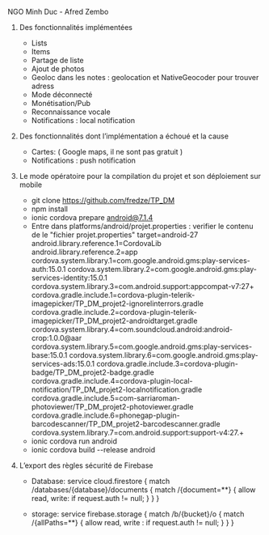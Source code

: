 NGO Minh Duc - Afred Zembo

1. Des fonctionnalités implémentées
	- Lists
	- Items
	- Partage de liste
	- Ajout de photos
	- Geoloc dans les notes : geolocation et NativeGeocoder pour trouver adress
	- Mode déconnecté
	- Monétisation/Pub
	- Reconnaissance vocale
	- Notifications : local notification

2. Des fonctionnalités dont l’implémentation a échoué et la cause
	- Cartes: ( Google maps, il ne sont pas gratuit ) 
	- Notifications : push notification 

3. Le mode opératoire pour la compilation du projet et son déploiement sur mobile
	- git clone https://github.com/fredze/TP_DM
	- npm install 
	- ionic cordova prepare android@7.1.4
	- Entre dans platforms/android/projet.properties : verifier le contenu de le "fichier projet.properties"
		target=android-27
		android.library.reference.1=CordovaLib
		android.library.reference.2=app
		cordova.system.library.1=com.google.android.gms:play-services-auth:15.0.1
		cordova.system.library.2=com.google.android.gms:play-services-identity:15.0.1
		cordova.system.library.3=com.android.support:appcompat-v7:27+
		cordova.gradle.include.1=cordova-plugin-telerik-imagepicker/TP_DM_projet2-ignorelinterrors.gradle
		cordova.gradle.include.2=cordova-plugin-telerik-imagepicker/TP_DM_projet2-androidtarget.gradle
		cordova.system.library.4=com.soundcloud.android:android-crop:1.0.0@aar
		cordova.system.library.5=com.google.android.gms:play-services-base:15.0.1
		cordova.system.library.6=com.google.android.gms:play-services-ads:15.0.1
		cordova.gradle.include.3=cordova-plugin-badge/TP_DM_projet2-badge.gradle
		cordova.gradle.include.4=cordova-plugin-local-notification/TP_DM_projet2-localnotification.gradle
		cordova.gradle.include.5=com-sarriaroman-photoviewer/TP_DM_projet2-photoviewer.gradle
		cordova.gradle.include.6=phonegap-plugin-barcodescanner/TP_DM_projet2-barcodescanner.gradle
		cordova.system.library.7=com.android.support:support-v4:27.+
	- ionic cordova run android
	- ionic cordova build --release android
	
4. L’export des règles sécurité de Firebase
	- Database: 
	service cloud.firestore {
		match /databases/{database}/documents {
			match /{document=**} {
				allow read, write: if request.auth != null;
			}
		}
	}
	
	- storage: 
	service firebase.storage {
		match /b/{bucket}/o {
			match /{allPaths=**} {
				allow read, write : if request.auth != null;
			}
		}
	}
	